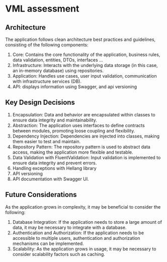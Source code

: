 # VML assessment

## Architecture
The application follows clean architecture best practices and guidelines, consisting of the following components:

1. Core: Contains the core functionality of the application, business rules, data validation, entities, DTOs, interfaces ...
2. Infrastructure: Interacts with the underlying data storage (in this case, an in-memory database) using repositories.
3. Application: Handles use cases, user input validation, communication with infrastructure services (DB).
4. API: displays information using Swagger, and api versioning 

## Key Design Decisions
1. Encapsulation: Data and behavior are encapsulated within classes to ensure data integrity and maintainability.
2. Abstraction: The application uses interfaces to define contracts between modules, promoting loose coupling and flexibility.
3. Dependency Injection: Dependencies are injected into classes, making them easier to test and maintain.
4. Repository Pattern: The repository pattern is used to abstract data access, making the application more flexible and testable.
5. Data Validation with FluentValidation: Input validation is implemented to ensure data integrity and prevent errors.
6. Handling exceptions with Hellang library
7. API versioning
8. API documentation with Swagger UI.

## Future Considerations
As the application grows in complexity, it may be beneficial to consider the following:

1. Database Integration: If the application needs to store a large amount of data, it may be necessary to integrate with a database.
2. Authentication and Authorization: If the application needs to be accessible to multiple users, authentication and authorization mechanisms can be implemented.
3. Scalability: As the application grows in usage, it may be necessary to consider scalability factors such as caching.
